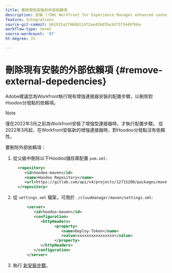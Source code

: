 ```yaml
---
title: 刪除現有安裝的外部依賴項
description: 安裝 [!DNL Workfront for Experience Manager enhanced connector]
feature: Integrations
source-git-commit: b61915a27968b11472ae458d7be3d73f3449fbbe
workflow-type: tm+mt
source-wordcount: '97'
ht-degree: 1%

---
```



# 刪除現有安裝的外部依賴項 {#remove-external-depedencies}

Adobe建議您為Workfront執行現有增強連接器安裝的配置步驟，以刪除對Hoodoo分發點的依賴項。

>[!NOTE]
>
>僅在2022年3月之前為Workfront安裝了增強型連接器時，才執行配置步驟。 從2022年3月起，在Workfront安裝新的增強連接器時，對Hoodoo分發點沒有依賴性。

要刪除外部依賴項：

1. 從父級中刪除以下Hoodoo儲存庫配置 `pom.xml`:

   ```XML
     <repository>
        <id>hoodoo-maven</id>
        <name>Hoodoo Repository</name>
        <url>https://gitlab.com/api/v4/projects/12715200/packages/maven</url>
     </repository>
   ```

1. 從 `settings.xml` 檔案，可用於 `./cloudmanager/maven/settings.xml`:

   ```XML
         <server>
            <id>hoodoo-maven</id>
            <configuration>
               <httpHeaders>
                     <property>
                        <name>Deploy-Token</name>
                        <value>xxxxxxxxxxxxxxxx</value>
                     </property>
               </httpHeaders>
            </configuration>
         </server>
   ```

1. 執行 [新安裝步驟](workfront-connector-install.md)。

